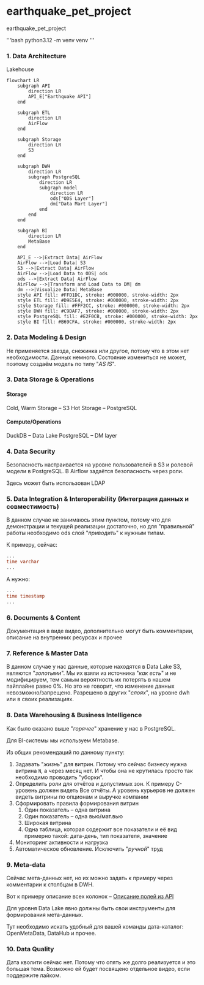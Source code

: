 # earthquake_pet_project
earthquake_pet_project

'''bash
python3.12 -m venv venv 
'''

### 1. Data Architecture

Lakehouse

```mermaid
flowchart LR
    subgraph API
        direction LR
        API_E["Earthquake API"]
    end

    subgraph ETL
        direction LR
        AirFlow
    end

    subgraph Storage
        direction LR
        S3
    end

    subgraph DWH
        direction LR
        subgraph PostgreSQL
            direction LR
            subgraph model
                direction LR
                ods["ODS Layer"]
                dm["Data Mart Layer"]
            end
        end
    end

    subgraph BI
        direction LR
        MetaBase
    end

    API_E -->|Extract Data| AirFlow
    AirFlow -->|Load Data| S3
    S3 -->|Extract Data| AirFlow
    AirFlow -->|Load Data to ODS| ods
    ods -->|Extract Data| AirFlow
    AirFlow -->|Transform and Load Data to DM| dm
    dm -->|Visualize Data| MetaBase
    style API fill: #FFD1DC, stroke: #000000, stroke-width: 2px
    style ETL fill: #D9E5E4, stroke: #000000, stroke-width: 2px
    style Storage fill: #FFF2CC, stroke: #000000, stroke-width: 2px
    style DWH fill: #C9DAF7, stroke: #000000, stroke-width: 2px
    style PostgreSQL fill: #E2F0CB, stroke: #000000, stroke-width: 2px
    style BI fill: #B69CFA, stroke: #000000, stroke-width: 2px

```

### 2. Data Modeling & Design

Не применяется звезда, снежинка или другое, потому что в этом нет необходимости. Данных немного. Состояние измениться не
может, поэтому создаём модель по типу "_AS IS_".

### 3. Data Storage & Operations

#### Storage

Cold, Warm Storage – S3
Hot Storage – PostgreSQL

#### Compute/Operations

DuckDB – Data Lake
PostgreSQL – DM layer

### 4. Data Security

Безопасность настраивается на уровне пользователей в S3 и ролевой модели в PostgreSQL. В Airflow задаётся безопасность
через роли.

Здесь может быть использован LDAP

### 5. Data Integration & Interoperability (Интеграция данных и совместимость)

В данном случае не занимаюсь этим пунктом, потому что для демонстрации и текущей реализации достаточно, но для
"правильной" работы необходимо ods слой "_приводить_" к нужным типам.

К примеру, сейчас:

```sql
...
time varchar
...
```

А нужно:

```sql
...
time timestamp
...
```

### 6. Documents & Content

Документация в виде видео, дополнительно могут быть комментарии, описание на внутренних ресурсах и прочее

### 7. Reference & Master Data

В данном случае у нас данные, которые находятся в Data Lake S3, являются "_золотыми_". Мы их взяли из источника "_как есть_"
и не модифицируем, тем самым вероятность их потерять в нашем пайплайне равно 0%. Но это не говорит, что изменение данных
невозможно/запрещено. Разрешено в других "_слоях_", на уровне dwh или в своих реализациях.

### 8. Data Warehousing & Business Intelligence

Как было сказано выше "_горячее_" хранение у нас в PostgreSQL.

Для BI-системы мы используем Metabase.

Из общих рекомендаций по данному пункту:

1) Задавать "_жизнь_" для витрин. Потому что сейчас бизнесу нужна витрина `N`, а через месяц нет. И чтобы она не крутилась
   просто так необходимо проводить "уборки".
2) Определить роли для отчётов и допустимых зон. К примеру C-уровень должен видеть Все отчёты. А уровень курьеров не
   должен видеть витрины по опционам и выручке компании
3) Сформировать правила формирования витрин
    1) Один показатель – одна витрина
    2) Один показатель – одна вью/мат.вью
    3) Широкая витрина
    4) Одна таблица, которая содержит все показатели и её вид примерно такой: дата-день, тип показателя, значение
4) Мониторинг активности и нагрузка
5) Автоматическое обновление. Исключить "_ручной_" труд

### 9. Meta-data

Сейчас мета-данных нет, но их можно задать к примеру через комментарии к столбцам в DWH.

Вот к примеру описание всех колонок – [Описание полей из API](https://earthquake.usgs.gov/data/comcat/index.php)

Для уровня Data Lake явно должны быть свои инструменты для формирования мета-данных.

Тут необходимо искать удобный для вашей команды дата-каталог: OpenMetaData, DataHub и прочее.

### 10. Data Quality

Дата кволити сейчас нет. Потому что опять же долго реализуется и это большая тема. Возможно ей будет посвящено отдельное
видео, если поддержите лайком.

